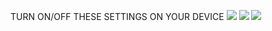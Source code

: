 TURN ON/OFF THESE SETTINGS ON YOUR DEVICE 
![](https://gitlab.com/devops5242049/learn/-/blob/automation/essential%20pictures/turn_off_these.png)
![](https://gitlab.com/devops5242049/learn/-/blob/automation/essential%20pictures/turnon_vtx.png)
![](https://gitlab.com/devops5242049/learn/-/raw/automation/essential%20pictures/Screenshot_2025-01-23_174134.png)

